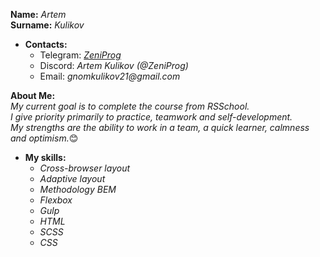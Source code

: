 **Name:** _Artem_  
**Surname:** _Kulikov_

- **Contacts:**
  - Telegram: _[ZeniProg](https://t.me/ZeniProg)_
  - Discord: _Artem Kulikov (@ZeniProg)_
  - Email: _gnomkulikov21@gmail.com_

**About Me:**  
_My current goal is to complete the course from RSSchool._  
_I give priority primarily to practice, teamwork and self-development._  
_My strengths are the ability to work in a team, a quick learner, calmness and optimism._:blush:

- **My skills:**
  - _Cross-browser layout_
  - _Adaptive layout_
  - _Methodology BEM_
  - _Flexbox_
  - _Gulp_
  - _HTML_
  - _SCSS_
  - _CSS_
